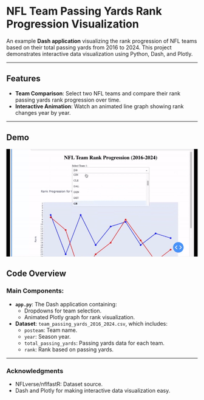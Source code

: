 # NFL Team Passing Yards Rank Progression Visualization

An example **Dash application** visualizing the rank progression of NFL teams based on their total passing yards from 2016 to 2024. This project demonstrates interactive data visualization using Python, Dash, and Plotly.

---

## Features

- **Team Comparison**: Select two NFL teams and compare their rank passing yards rank progression over time.
- **Interactive Animation**: Watch an animated line graph showing rank changes year by year.

---

## Demo
![Passing Yards Comparison](https://github.com/nqeast/nfl_viz/blob/master/Viz_movie-ezgif.com-video-to-gif-converter.gif)


## Code Overview

### Main Components:
- **`app.py`**: The Dash application containing:
  - Dropdowns for team selection.
  - Animated Plotly graph for rank visualization.
- **Dataset**: `team_passing_yards_2016_2024.csv`, which includes:
  - `posteam`: Team name.
  - `year`: Season year.
  - `total_passing_yards`: Passing yards data for each team.
  - `rank`: Rank based on passing yards.

---

### Acknowledgments
- NFLverse/nflfastR: Dataset source.
- Dash and Plotly for making interactive data visualization easy.
